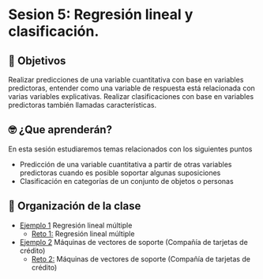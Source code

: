 
# Sesion 5: Regresión lineal y clasificación.

## :dart: Objetivos

Realizar predicciones de una variable cuantitativa con base en variables predictoras, entender como una variable de respuesta está relacionada con varias variables explicativas. Realizar clasificaciones con base en variables predictoras también llamadas características.

## 🤓 ¿Que aprenderán? 

En esta sesión estudiaremos temas relacionados con los siguientes puntos

- Predicción de una variable cuantitativa a partir de otras variables predictoras cuando es posible soportar algunas suposiciones
- Clasificación en categorías de un conjunto de objetos o personas

## 📂 Organización de la clase

- [Ejemplo 1](https://github.com/beduExpert/Programacion-R-Santander-2021/tree/master/Sesion-05/Ejemplo-01) Regresión lineal múltiple
   - [Reto 1:](https://github.com/beduExpert/Programacion-R-Santander-2021/tree/master/Sesion-05/Reto-01) Regresión lineal múltiple
- [Ejemplo 2](https://github.com/beduExpert/Programacion-R-Santander-2021/tree/master/Sesion-05/Ejemplo-02) Máquinas de vectores de soporte (Compañía de tarjetas de crédito)
   - [Reto 2:](https://github.com/beduExpert/Programacion-R-Santander-2021/tree/master/Sesion-05/Reto-02) Máquinas de vectores de soporte (Compañía de tarjetas de crédito)

